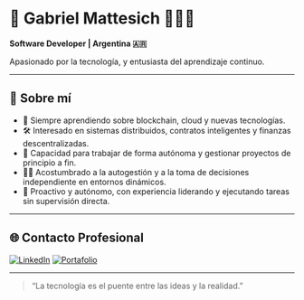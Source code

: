 # 👋 Gabriel Mattesich 👨🏻‍💻

**Software Developer |  Argentina 🇦🇷**

Apasionado por la tecnología, y entusiasta del aprendizaje continuo.

---

## 🚀 Sobre mí

- 🌱 Siempre aprendiendo sobre blockchain, cloud y nuevas tecnologías.
- 🛠️ Interesado en sistemas distribuidos, contratos inteligentes y finanzas descentralizadas.
- 🤝 Capacidad para trabajar de forma autónoma y gestionar proyectos de principio a fin.
- 🧑‍💻 Acostumbrado a la autogestión y a la toma de decisiones independiente en entornos dinámicos.
- 🚀 Proactivo y autónomo, con experiencia liderando y ejecutando tareas sin supervisión directa.

---

## 🌐 Contacto Profesional

[![LinkedIn](https://img.shields.io/badge/LinkedIn-Gabriel%20Mattesich-blue?logo=linkedin)](https://www.linkedin.com/in/gabriel-mattesich/)
[![Portafolio](https://img.shields.io/badge/Portafolio-Web-lightgrey?logo=githubpages)](https://gabrielmattesich.github.io/portafolio/)

---

> “La tecnología es el puente entre las ideas y la realidad.”
